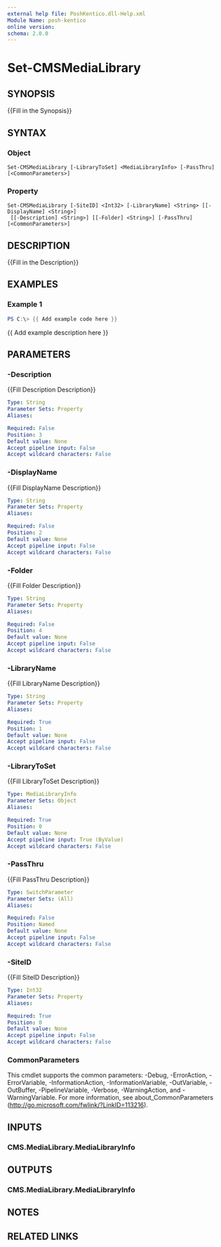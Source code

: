 ```yaml
---
external help file: PoshKentico.dll-Help.xml
Module Name: posh-kentico
online version:
schema: 2.0.0
---
```


# Set-CMSMediaLibrary

## SYNOPSIS
{{Fill in the Synopsis}}

## SYNTAX

### Object
```
Set-CMSMediaLibrary [-LibraryToSet] <MediaLibraryInfo> [-PassThru] [<CommonParameters>]
```

### Property
```
Set-CMSMediaLibrary [-SiteID] <Int32> [-LibraryName] <String> [[-DisplayName] <String>]
 [[-Description] <String>] [[-Folder] <String>] [-PassThru] [<CommonParameters>]
```

## DESCRIPTION
{{Fill in the Description}}

## EXAMPLES

### Example 1
```powershell
PS C:\> {{ Add example code here }}
```

{{ Add example description here }}

## PARAMETERS

### -Description
{{Fill Description Description}}

```yaml
Type: String
Parameter Sets: Property
Aliases:

Required: False
Position: 3
Default value: None
Accept pipeline input: False
Accept wildcard characters: False
```

### -DisplayName
{{Fill DisplayName Description}}

```yaml
Type: String
Parameter Sets: Property
Aliases:

Required: False
Position: 2
Default value: None
Accept pipeline input: False
Accept wildcard characters: False
```

### -Folder
{{Fill Folder Description}}

```yaml
Type: String
Parameter Sets: Property
Aliases:

Required: False
Position: 4
Default value: None
Accept pipeline input: False
Accept wildcard characters: False
```

### -LibraryName
{{Fill LibraryName Description}}

```yaml
Type: String
Parameter Sets: Property
Aliases:

Required: True
Position: 1
Default value: None
Accept pipeline input: False
Accept wildcard characters: False
```

### -LibraryToSet
{{Fill LibraryToSet Description}}

```yaml
Type: MediaLibraryInfo
Parameter Sets: Object
Aliases:

Required: True
Position: 0
Default value: None
Accept pipeline input: True (ByValue)
Accept wildcard characters: False
```

### -PassThru
{{Fill PassThru Description}}

```yaml
Type: SwitchParameter
Parameter Sets: (All)
Aliases:

Required: False
Position: Named
Default value: None
Accept pipeline input: False
Accept wildcard characters: False
```

### -SiteID
{{Fill SiteID Description}}

```yaml
Type: Int32
Parameter Sets: Property
Aliases:

Required: True
Position: 0
Default value: None
Accept pipeline input: False
Accept wildcard characters: False
```

### CommonParameters
This cmdlet supports the common parameters: -Debug, -ErrorAction, -ErrorVariable, -InformationAction, -InformationVariable, -OutVariable, -OutBuffer, -PipelineVariable, -Verbose, -WarningAction, and -WarningVariable.
For more information, see about_CommonParameters (http://go.microsoft.com/fwlink/?LinkID=113216).

## INPUTS

### CMS.MediaLibrary.MediaLibraryInfo

## OUTPUTS

### CMS.MediaLibrary.MediaLibraryInfo

## NOTES

## RELATED LINKS
